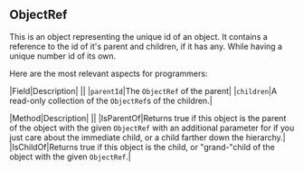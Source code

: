 ## ObjectRef
This is an object representing the unique id of an object. It contains a reference to the id of it's
parent and children, if it has any. While having a unique number id of its own.

Here are the most relevant aspects for programmers:

|Field|Description|
||
|`parentId`|The `ObjectRef` of the parent|
|`children`|A read-only collection of the `ObjectRef`s of the children.|

|Method|Description|
||
|IsParentOf|Returns true if this object is the parent of the object with the given `ObjectRef` with an additional parameter for if you just care about the immediate child, or a child farther down the hierarchy.|
|IsChildOf|Returns true if this object is the child, or "grand-"child of the object with the given `ObjectRef`.|